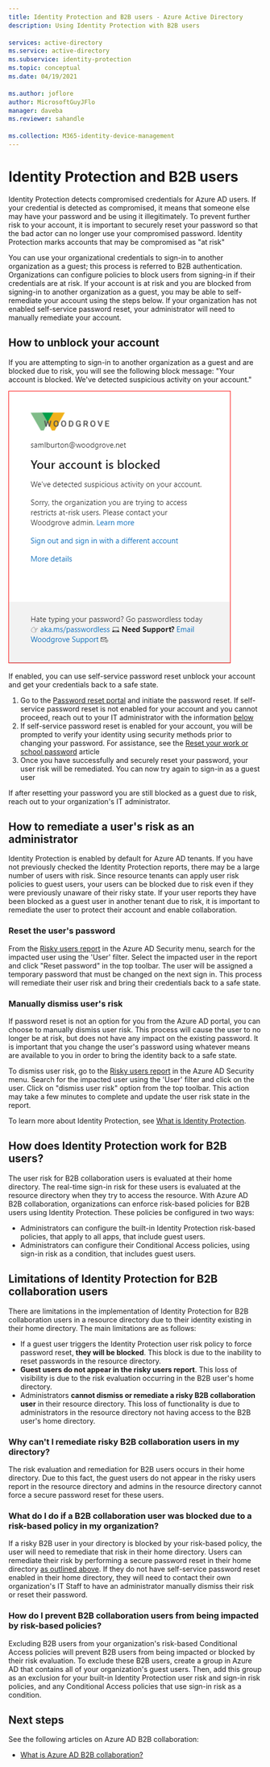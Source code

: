 ```yaml
---
title: Identity Protection and B2B users - Azure Active Directory
description: Using Identity Protection with B2B users

services: active-directory
ms.service: active-directory
ms.subservice: identity-protection
ms.topic: conceptual
ms.date: 04/19/2021

ms.author: joflore
author: MicrosoftGuyJFlo
manager: daveba
ms.reviewer: sahandle

ms.collection: M365-identity-device-management
---
```

# Identity Protection and B2B users

Identity Protection detects compromised credentials for Azure AD users. If your credential is detected as compromised, it means that someone else may have your password and be using it illegitimately. To prevent further risk to your account, it is important to securely reset your password so that the bad actor can no longer use your compromised password. Identity Protection marks accounts that may be compromised as "at risk"

You can use your organizational credentials to sign-in to another organization as a guest; this process is referred to B2B authentication. Organizations can configure policies to block users from signing-in if their credentials are at risk. If your account is at risk and you are blocked from signing-in to another organization as a guest, you may be able to self-remediate your account using the steps below. If your organization has not enabled self-service password reset, your administrator will need to manually remediate your account.

## How to unblock your account 

If you are attempting to sign-in to another organization as a guest and are blocked due to risk, you will see the following block message: "Your account is blocked. We've detected suspicious activity on your account." 

![Guest account blocked, contact your organization's administrator](./media/concept-identity-protection-b2b/risky-guest-user-blocked.png)

If enabled, you can use self-service password reset unblock your account and get your credentials back to a safe state.
1. Go to the  [Password reset portal](https://passwordreset.microsoftonline.com/) and initiate the password reset. If self-service password reset is not enabled for your account and you cannot proceed, reach out to your IT administrator with the information [below](#how-to-remediate-a-users-risk-as-an-administrator)
2. If self-service password reset is enabled for your account, you will be prompted to verify your identity using security methods prior to changing your password. For assistance, see the [Reset your work or school password](../user-help/active-directory-passwords-update-your-own-password.md) article
3. Once you have successfully and securely reset your password, your user risk will be remediated. You can now try again to sign-in as a guest user

If after resetting your password you are still blocked as a guest due to risk, reach out to your organization's IT administrator.

## How to remediate a user's risk as an administrator

Identity Protection is enabled by default for Azure AD tenants. If you have not previously checked the Identity Protection reports, there may be a large number of users with risk. Since resource tenants can apply user risk policies to guest users, your users can be blocked due to risk even if they were previously unaware of their risky state. If your user reports they have been blocked as a guest user in another tenant due to risk, it is important to remediate the user to protect their account and enable collaboration. 

### Reset the user's password

From the [Risky users report](https://portal.azure.com/#blade/Microsoft_AAD_IAM/SecurityMenuBlade/RiskyUsers) in the Azure AD Security menu, search for the impacted user using the 'User' filter. Select the impacted user in the report and click "Reset password" in the top toolbar. The user will be assigned a temporary password that must be changed on the next sign in. This process will remediate their user risk and bring their credentials back to a safe state.

### Manually dismiss user's risk

If password reset is not an option for you from the Azure AD portal, you can choose to manually dismiss user risk. This process will cause the user to no longer be at risk, but does not have any impact on the existing password. It is important that you change the user's password using whatever means are available to you in order to bring the identity back to a safe state. 

To dismiss user risk, go to the [Risky users report](https://portal.azure.com/#blade/Microsoft_AAD_IAM/SecurityMenuBlade/RiskyUsers) in the Azure AD Security menu. Search for the impacted user using the 'User' filter and click on the user. Click on  "dismiss user risk" option from the top toolbar. This action may take a few minutes to complete and update the user risk state in the report.

To learn more about Identity Protection, see [What is Identity Protection](overview-identity-protection.md).

## How does Identity Protection work for B2B users?

The user risk for B2B collaboration users is evaluated at their home directory. The real-time sign-in risk for these users is evaluated at the resource directory when they try to access the resource. With Azure AD B2B collaboration, organizations can enforce risk-based policies for B2B users using Identity Protection. These policies be configured in two ways:

- Administrators can configure the built-in Identity Protection risk-based policies, that apply to all apps, that include guest users.
- Administrators can configure their Conditional Access policies, using sign-in risk as a condition, that includes guest users.

## Limitations of Identity Protection for B2B collaboration users

There are limitations in the implementation of Identity Protection for B2B collaboration users in a resource directory due to their identity existing in their home directory. The main limitations are as follows:

- If a guest user triggers the Identity Protection user risk policy to force password reset, **they will be blocked**. This block is due to the inability to reset passwords in the resource directory.
- **Guest users do not appear in the risky users report**. This loss of visibility is due to the risk evaluation occurring in the B2B user's home directory.
- Administrators **cannot dismiss or remediate a risky B2B collaboration user** in their resource directory. This loss of functionality is due to administrators in the resource directory not having access to the B2B user's home directory.

### Why can't I remediate risky B2B collaboration users in my directory?

The risk evaluation and remediation for B2B users occurs in their home directory. Due to this fact, the guest users do not appear in the risky users report in the resource directory and admins in the resource directory cannot force a secure password reset for these users.

### What do I do if a B2B collaboration user was blocked due to a risk-based policy in my organization?

If a risky B2B user in your directory is blocked by your risk-based policy, the user will need to remediate that risk in their home directory. Users can remediate their risk by performing a secure password reset in their home directory [as outlined above](#how-to-unblock-your-account). If they do not have self-service password reset enabled in their home directory, they will need to contact their own organization's IT Staff to have an administrator manually dismiss their risk or reset their password.

### How do I prevent B2B collaboration users from being impacted by risk-based policies?

Excluding B2B users from your organization's risk-based Conditional Access policies will prevent B2B users from being impacted or blocked by their risk evaluation. To exclude these B2B users, create a group in Azure AD that contains all of your organization's guest users. Then, add this group as an exclusion for your built-in Identity Protection user risk and sign-in risk policies, and any Conditional Access policies that use sign-in risk as a condition.

## Next steps

See the following articles on Azure AD B2B collaboration:

- [What is Azure AD B2B collaboration?](../external-identities/what-is-b2b.md)
